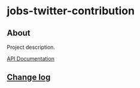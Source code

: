 # jobs-twitter-contribution

## About

Project description.

[API Documentation](docs/source/api.md)

## [Change log](CHANGELOG.md)
